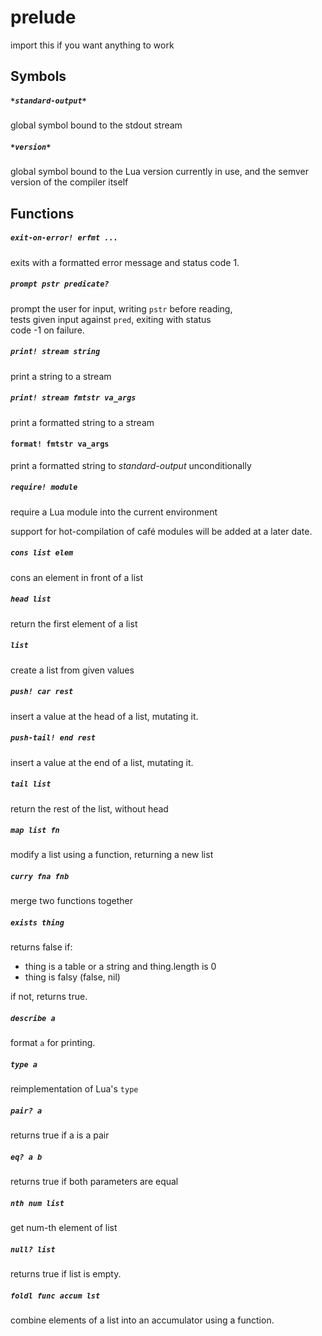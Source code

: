prelude  
=======  
import this if you want anything to work  

  
## Symbols  
##### `*standard-output*`  
global symbol bound to the stdout stream  

  
##### `*version*`  
global symbol bound to the Lua version currently in use, and the semver version of the compiler itself  

  
## Functions  
##### `exit-on-error! erfmt ...`  
exits with a formatted error message and status code 1.  

  
##### `prompt pstr predicate?`  
prompt the user for input, writing `pstr` before reading,  
tests given input against `pred`, exiting with status  
code -1 on failure.  

  
##### `print! stream string`  
print a string to a stream  

  
##### `print! stream fmtstr va_args`  
print a formatted string to a stream  

  
#### `format! fmtstr va_args`  
print a formatted string to *standard-output* unconditionally  

  
##### `require! module`  
require a Lua module into the current environment  
  
support for hot-compilation of café modules will be added at a later date.  

  
##### `cons list elem`  
cons an element in front of a list  

  
##### `head list`  
return the first element of a list  

  
##### `list`  
create a list from given values  

  
##### `push! car rest`  
insert a value at the head of a list, mutating it.  

  
##### `push-tail! end rest`  
insert a value at the end of a list, mutating it.  

  
##### `tail list`  
return the rest of the list, without head  

  
##### `map list fn`  
modify a list using a function, returning a new list  

  
##### `curry fna fnb`  
merge two functions together  

  
##### `exists thing`  
returns false if:  
- thing is a table or a string and thing.length is 0  
- thing is falsy (false, nil)  
  
if not, returns true.  

  
##### `describe a`  
format `a` for printing.  

  
##### `type a`  
reimplementation of Lua's `type`  

  
##### `pair? a`  
returns true if a is a pair  

  
##### `eq? a b`  
returns true if both parameters are equal  

  
##### `nth num list`  
get num-th element of list  

  
##### `null? list`  
returns true if list is empty.  

  
##### `foldl func accum lst`  
combine elements of a list into an accumulator using a function.  

  
